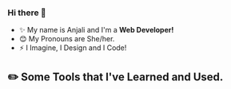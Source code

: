 ### Hi there 👋
* ✨ My name is Anjali and I'm a <strong>Web Developer!</strong>
* 😊 My Pronouns are She/her.
* ⚡ I Imagine, I Design and I Code!

## ✏️ Some Tools that I've Learned and Used.
<a href="[https://www.instagram.com/thepiyushmalhotra/](https://icons8.com/icon/20909/html-5)">
  <img height="50">
</a>
